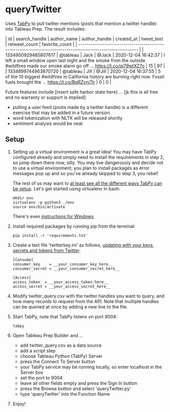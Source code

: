 # queryTwitter
Uses [TabPy](https://github.com/tableau/TabPy) to pull twitter mentions (posts that mention a twitter handle) into Tableau Prep. The result includes:

| id | search_handle | author_name | author_handle | created_at | tweet_text | retweet_count | favorite_count |
| ----------------------------------------------------------------------------------------------------------- |
| 1334900929485807617 | @tableau | Jack | @Jack | 2020-12-04 16:42:37 | I left a small window open last night and the smoke from the outside #wildfires made our smoke alarm go off ... https://t.co/qj79wtXZ7o | 15 | 97 |
| 1334899744963870720 | @tableau | Jill | @Jill | 2020-12-04 16:37:55 | 5 of the 10 biggest #wildfires in California history are burning right now. Fossil fuels brought the ... https://t.co/BqRZvnj7Ir | 0 | 0 |

Future features include [insert safe harbor state here] ... [jk this is all free and no warranty or support is implied]:
- pulling a user feed (posts made by a twitter handle) is a different exercise that may be added in a future version
- word tokenization with NLTK will be released shortly
- sentiment analysis would be neat

## Setup
1. Setting up a virtual environment is a great idea! You may have TabPy configured already and simply need to install the requirements in step 2, so jump down there now, silly. You may live dangerously and decide not to use a virtual environment; you plan to install packages as error messages pop up and so you've already skipped to step 3, you rebel!

    The rest of us may want to [at least see all the different ways TabPy can be setup](https://github.com/tableau/TabPy). Let's get started using virtualenv in bash:
    ```
    mkdir env
    virtualenv -p python3 ./env
    source env/bin/activate
    ```
    There's even [instructions for Windows](https://programwithus.com/learn/python/pip-virtualenv-windows).

2. Install required packages by running pip from the terminal: 
    ```
    pip install -r 'requirements.txt'
    ```
3. Create a text file 'twitterkey.ini' as follows, [updating with your keys, secrets and tokens from Twitter](https://developer.twitter.com/en/docs/authentication/oauth-1-0a):
    ```
    [Consume]
    consumer_key    = __your_consumer_key_here__
    consumer_secret = __your_consumer_secret_here__

    [Access]
    access_token  = __your_access_token_here__
    access_secret = __your_access_secret_here__
    ```
4. Modify twitter_query.csv with the twitter handles you want to query, and how many records to request from the API. Note that multiple handles can be queried at once by adding a new line to the file.

5. Start TabPy, note that TabPy listens on port 9004:
    ```
    tabpy
    ```

6. Open Tableau Prep Builder and ...
    - add twitter_query.csv as a data source
    - add a script step
    - choose Tableau Python (TabPy) Server
    - press the Connect To Server button
    - your TabPy service may be running locally, so enter localhost in the Server box
    - set the port to 9004
    - leave all other fields empty and press the Sign In button
    - press the Browse button and select 'queryTwitter.py'
    - type 'queryTwitter' into the Function Name

7. Enjoy!
